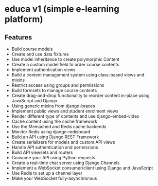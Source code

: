 # educa v1 (simple e-learning platform)

## Features

- Build course models
- Create and use data fixtures
- Use model inheritance to create polymorphic Content
- Create a custom model field to order course contents
- Implement authentication views
- Build a content management system using class-based views and mixins
- Restrict access using groups and permissions
- Build formsets to manage course contents
- Create drag-and-drop functionality to reorder content in-place using JavaScript and Django
- Using generic mixins from django-braces
- Implement public views and student enrolment views
- Render different type of contents and use django-embed-video
- Cache content using the cache framework
- Use the Memached and Redis cache backends
- Monitor Redis using django-redisboard
- Build an API using Django REST Framework
- Create serializers for models and custom API views
- Handle API authentication and permissions
- Build API viewsets and routers
- Consume your API using Python requests
- Create a real-time chat server using Django Channels
- Implement a WebSocket consumer/client using Django and JavaScript
- Use Redis to set up a channel layer
- Make your WebSocket fully-asynchronous
